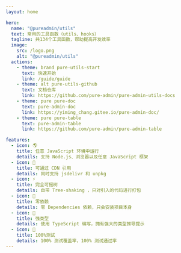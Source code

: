 ```yaml
---
layout: home

hero:
  name: "@pureadmin/utils"
  text: 常用的工具函数（utils、hooks）
  tagline: 共134个工具函数，帮助提高开发效率
  image:
    src: /logo.png
    alt: "@pureadmin/utils"
  actions:
    - theme: brand pure-utils-start
      text: 快速开始
      link: /guide/guide
    - theme: alt pure-utils-github
      text: 文档仓库
      link: https://github.com/pure-admin/pure-admin-utils-docs
    - theme: pure pure-doc
      text: pure-admin-doc
      link: https://yiming_chang.gitee.io/pure-admin-doc/
    - theme: pure pure-table
      text: pure-admin-table
      link: https://github.com/pure-admin/pure-admin-table

features:
  - icon: 🌎
    title: 任意 JavaScript 环境中运行
    details: 支持 Node.js、浏览器以及任意 JavaScript 框架
  - icon: 📡
    title: 可通过 CDN 引用
    details: 同时支持 jsdelivr 和 unpkg
  - icon: ⚡️
    title: 完全可摇树
    details: 自带 Tree-shaking ，只对引入的代码进行打包
  - icon: 💫
    title: 零依赖
    details: 零 Dependencies 依赖，只会安装项目本身
  - icon: 🦾
    title: 强类型
    details: 使用 TypeScript 编写，拥有强大的类型推导提示
  - icon: 💯
    title: 100%测试
    details: 100% 测试覆盖率，100% 测试通过率
---
```


<script setup>
import './.vitepress/theme/style/home-links.css'
import { onMounted } from 'vue'
// import { useMessage } from "./components/message"
import { addReleaseTag } from './.vitepress/utils/createElement.ts'

onMounted(() => {
  addReleaseTag()
})

// const mess = h("span", {}, [
//   "文档使用",
//   h(
//     "a",
//     {
//       href: "https://vitepress.vuejs.org/",
//       target: "_blank",
//       style: {
//         color: "#409eff",
//       },
//     },
//     [" vitepress "]
//   ),
//   h(
//     "span",
//     "编写，vitepress 处于非稳定版本阶段，如点击页面遇到卡顿，请刷新浏览器即可"
//   ),
// ])

// const { message } = useMessage()

// if(process.env.NODE_ENV !== 'development') message?.info(() => mess, { closable: true, duration: 12000 })
</script>
